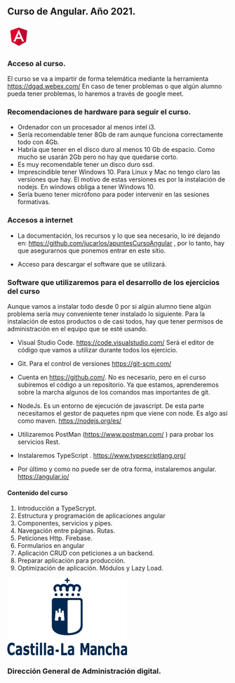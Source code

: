 
 ## Curso de Angular. Año 2021.

 ![Jccm](img/angularP.png)

### Acceso al curso.
El curso se va a impartir de forma telemática mediante la herramienta https://dgad.webex.com/
En caso de tener problemas o que algún alumno pueda tener problemas, lo haremos a través de google meet.


### Recomendaciones de hardware para seguir el curso.

* Ordenador con un procesador al menos intel i3.
* Sería recomendable tener 8Gb de ram aunque funciona correctamente todo con 4Gb.
* Habría que tener en el disco duro al menos 10 Gb de espacio. Como mucho se usarán 2Gb pero no hay que quedarse corto.
* Es muy recomendable tener un disco duro ssd.
* Imprescindible tener Windows 10. Para Linux y Mac no tengo claro las versiones que hay.
El motivo de estas versiones es por la instalación de nodejs. En windows obliga a tener Windows 10.
* Sería bueno tener micrófono para poder intervenir en las sesiones formativas.



### Accesos a internet
* La documentación, los recursos y lo que sea necesario, lo iré dejando en:
https://github.com/jucarlos/apuntesCursoAngular ,
por lo tanto, hay que asegurarnos que ponemos entrar en este sitio.

* Acceso para descargar el software que se utilizará.

### Software que utilizaremos para el desarrollo de los ejercicios del curso

Aunque vamos a instalar todo desde 0 por si algún alumno tiene algún problema sería muy conveniente tener instalado lo siguiente.
Para la instalación de estos productos o de casi todos, hay que tener permisos de administración en el equipo que se esté usando.

* Visual Studio Code. https://code.visualstudio.com/
Será el editor de código que vamos a utilizar durante todos los ejercicio.

* Git. Para el control de versiones
https://git-scm.com/ 

* Cuenta en https://github.com/. No es necesario, pero en el curso subiremos el código a un repositorio. Ya que estamos, aprenderemos sobre la marcha algunos de los comandos mas importantes de git.


* NodeJs. Es un entorno de ejecución de javascript. De esta parte necesitamos el gestor de paquetes npm que viene con node. Es algo así como maven.
 https://nodejs.org/es/

* Utilizaremos PostMan (https://www.postman.com/ ) para probar los servicios Rest.

* Instalaremos TypeScript . https://www.typescriptlang.org/

* Por último y como no puede ser de otra forma, instalaremos angular. https://angular.io/


#### Contenido del curso

1.	Introducción a TypeScrypt.
2.	Estructura y programación de aplicaciones angular
3.	Componentes, servicios y pipes.
4.	Navegación entre páginas. Rutas.
5.	Peticiones Http. Firebase.
6.	Formularios en angular
7.	Aplicación CRUD con peticiones a un backend.
8.	Preparar aplicación para producción.
9.	Optimización de aplicación. Módulos y Lazy Load.



![Jccm](img/logoJccm.png)
### Dirección General de Administración digital.